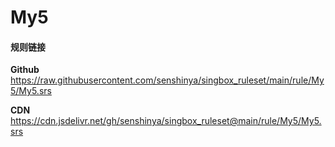 # My5

#### 规则链接

**Github**
https://raw.githubusercontent.com/senshinya/singbox_ruleset/main/rule/My5/My5.srs

**CDN**
https://cdn.jsdelivr.net/gh/senshinya/singbox_ruleset@main/rule/My5/My5.srs